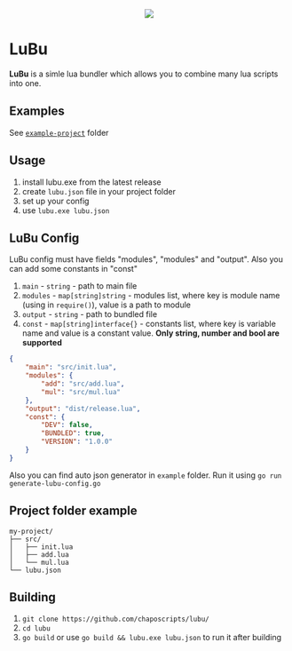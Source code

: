 <div style="text-align:center"><img src="https://www.blast.hk/attachments/259340/" /></div>

# LuBu
**LuBu** is a simle lua bundler which allows you to combine many lua scripts into one.

## Examples
See [`example-project`](https://github.com/chaposcripts/lubu/tree/main/example-project) folder

## Usage
1. install lubu.exe from the latest release
2. create `lubu.json` file in your project folder
3. set up your config
4. use `lubu.exe lubu.json`

## LuBu Config
LuBu config must have fields "modules", "modules" and "output". Also you can add some constants in "const"
1. `main` - `string` - path to main file
2. `modules` - `map[string]string` - modules list, where key is module name (using in `require()`), value is a path to module
3. `output` - `string` - path to bundled file
4. `const` - `map[string]interface{}` - constants list, where key is variable name and value is a constant value. **Only string, number and bool are supported**
  
```json
{
    "main": "src/init.lua",
    "modules": {
        "add": "src/add.lua",
        "mul": "src/mul.lua"
    },
    "output": "dist/release.lua",
    "const": {
        "DEV": false,
        "BUNDLED": true,
        "VERSION": "1.0.0"
    }
}
```
Also you can find auto json generator in `example` folder. Run it using `go run generate-lubu-config.go`
## Project folder example
```
my-project/
├── src/
│   ├── init.lua
│   ├── add.lua
│   └── mul.lua
└── lubu.json
```

## Building
1. `git clone https://github.com/chaposcripts/lubu/`
2. `cd lubu`
3. `go build` or use `go build && lubu.exe lubu.json` to run it after building
